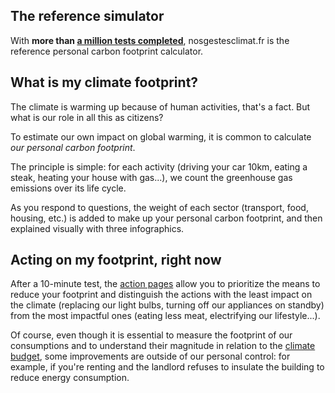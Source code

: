 ## The reference simulator

With **more than [a million tests completed](/stats)**, nosgestesclimat.fr
is the reference personal carbon footprint calculator.

## What is my climate footprint?

The climate is warming up because of human activities, that's a fact.
But what is our role in all this as citizens?

To estimate our own impact on global warming, it is common to calculate
_our personal carbon footprint_.

The principle is simple: for each activity (driving your car 10km,
eating a steak, heating your house with gas...), we count the greenhouse
gas emissions over its life cycle.

As you respond to questions, the weight of each sector (transport, food, housing,
etc.) is added to make up your personal carbon footprint, and then explained visually with three infographics.

## Acting on my footprint, right now

After a 10-minute test, the [action
pages](https://nosgestesclimat.fr/actions/liste) allow you to prioritize
the means to reduce your footprint and distinguish
the actions with the least impact on the climate (replacing our light bulbs, turning off
our appliances on standby) from the most impactful ones (eating less meat,
electrifying our lifestyle...).

Of course, even though it is essential to measure the footprint of our
consumptions and to understand their magnitude in relation to the [climate
budget](https://nosgestesclimat.fr/blog/budget),
some improvements are outside of our personal control:
for example, if you're renting and the landlord refuses to insulate the building to reduce energy consumption.
